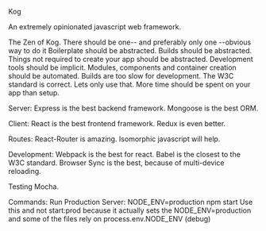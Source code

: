 Kog

An extremely opinionated javascript web framework.

The Zen of Kog.
There should be one-- and preferably only one --obvious way to do it
Boilerplate should be abstracted.
Builds should be abstracted.
Things not required to create your app should be abstracted.
Development tools should be implicit.
Modules, components and container creation should be automated.
Builds are too slow for development.
The W3C standard is correct. Lets only use that.
More time should be spent on your app than setup.

Server:
Express is the best backend framework.
Mongoose is the best ORM.

Client:
React is the best frontend framework.
Redux is even better.

Routes:
React-Router is amazing.  Isomorphic javascript will help.

Development:
Webpack is the best for react.
Babel is the closest to the W3C standard.
Browser Sync is the best, because of multi-device reloading.

Testing
Mocha.






Commands:
Run Production Server: NODE_ENV=production npm start
Use this and not start:prod because it actually sets the NODE_ENV=production
and some of the files rely on process.env.NODE_ENV (debug)
